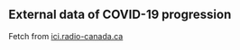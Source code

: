 ## External data of COVID-19 progression

Fetch from [ici.radio-canada.ca](https://ici.radio-canada.ca/info/2020/coronavirus-covid-19-pandemie-cas-carte-maladie-symptomes-propagation/)